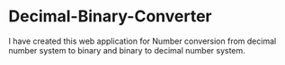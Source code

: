 # Decimal-Binary-Converter
I have created this web application for Number conversion from decimal number system to binary and binary to decimal number system.
